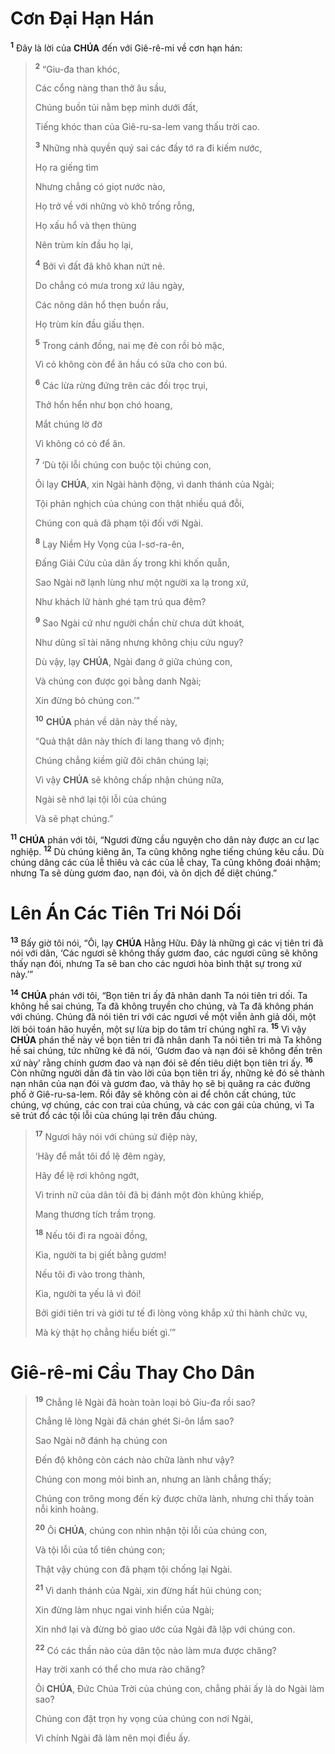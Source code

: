 # Cơn Đại Hạn Hán
<sup><b>1</b></sup> Đây là lời của **CHÚA** đến với Giê-rê-mi về cơn hạn hán:

> <sup><b>2</b></sup> “Giu-đa than khóc,
>
> Các cổng nàng than thở âu sầu,
>
> Chúng buồn tủi nằm bẹp mình dưới đất,
>
> Tiếng khóc than của Giê-ru-sa-lem vang thấu trời cao.
>
> <sup><b>3</b></sup> Những nhà quyền quý sai các đầy tớ ra đi kiếm nước,
>
> Họ ra giếng tìm
>
> Nhưng chẳng có giọt nước nào,
>
> Họ trở về với những vò khô trống rỗng,
>
> Họ xấu hổ và thẹn thùng
>
> Nên trùm kín đầu họ lại,
>
> <sup><b>4</b></sup> Bởi vì đất đã khô khan nứt nẻ.
>
> Do chẳng có mưa trong xứ lâu ngày,
>
> Các nông dân hổ thẹn buồn rầu,
>
> Họ trùm kín đầu giấu thẹn.
>
> <sup><b>5</b></sup> Trong cánh đồng, nai mẹ đẻ con rồi bỏ mặc,
>
> Vì cỏ không còn để ăn hầu có sữa cho con bú.
>
> <sup><b>6</b></sup> Các lừa rừng đứng trên các đồi trọc trụi,
>
> Thở hổn hển như bọn chó hoang,
>
> Mắt chúng lờ đờ
>
> Vì không có cỏ để ăn.
>
> <sup><b>7</b></sup> ‘Dù tội lỗi chúng con buộc tội chúng con,
>
> Ôi lạy **CHÚA**, xin Ngài hành động, vì danh thánh của Ngài;
>
> Tội phản nghịch của chúng con thật nhiều quá đỗi,
>
> Chúng con quả đã phạm tội đối với Ngài.
>
> <sup><b>8</b></sup> Lạy Niềm Hy Vọng của I-sơ-ra-ên,
>
> Đấng Giải Cứu của dân ấy trong khi khốn quẫn,
>
> Sao Ngài nỡ lạnh lùng như một người xa lạ trong xứ,
>
> Như khách lữ hành ghé tạm trú qua đêm?
>
> <sup><b>9</b></sup> Sao Ngài cứ như người chần chừ chưa dứt khoát,
>
> Như dũng sĩ tài năng nhưng không chịu cứu nguy?
>
> Dù vậy, lạy **CHÚA**, Ngài đang ở giữa chúng con,
>
> Và chúng con được gọi bằng danh Ngài;
>
> Xin đừng bỏ chúng con.’”
>
> <sup><b>10</b></sup> **CHÚA** phán về dân này thế này,
>
> “Quả thật dân này thích đi lang thang vô định;
>
> Chúng chẳng kiềm giữ đôi chân chúng lại;
>
> Vì vậy **CHÚA** sẽ không chấp nhận chúng nữa,
>
> Ngài sẽ nhớ lại tội lỗi của chúng
>
> Và sẽ phạt chúng.”

<sup><b>11</b></sup> **CHÚA** phán với tôi, “Ngươi đừng cầu nguyện cho dân này được an cư lạc nghiệp. <sup><b>12</b></sup> Dù chúng kiêng ăn, Ta cũng không nghe tiếng chúng kêu cầu. Dù chúng dâng các của lễ thiêu và các của lễ chay, Ta cũng không đoái nhậm; nhưng Ta sẽ dùng gươm đao, nạn đói, và ôn dịch để diệt chúng.”

# Lên Án Các Tiên Tri Nói Dối
<sup><b>13</b></sup> Bấy giờ tôi nói, “Ôi, lạy **CHÚA** Hằng Hữu. Đây là những gì các vị tiên tri đã nói với dân, ‘Các ngươi sẽ không thấy gươm đao, các ngươi cũng sẽ không thấy nạn đói, nhưng Ta sẽ ban cho các ngươi hòa bình thật sự trong xứ này.’”

<sup><b>14</b></sup> **CHÚA** phán với tôi, “Bọn tiên tri ấy đã nhân danh Ta nói tiên tri dối. Ta không hề sai chúng, Ta đã không truyền cho chúng, và Ta đã không phán với chúng. Chúng đã nói tiên tri với các ngươi về một viễn ảnh giả dối, một lời bói toán hão huyền, một sự lừa bịp do tâm trí chúng nghĩ ra. <sup><b>15</b></sup> Vì vậy **CHÚA** phán thế này về bọn tiên tri đã nhân danh Ta nói tiên tri mà Ta không hề sai chúng, tức những kẻ đã nói, ‘Gươm đao và nạn đói sẽ không đến trên xứ này’ rằng chính gươm đao và nạn đói sẽ đến tiêu diệt bọn tiên tri ấy. <sup><b>16</b></sup> Còn những người dân đã tin vào lời của bọn tiên tri ấy, những kẻ đó sẽ thành nạn nhân của nạn đói và gươm đao, và thây họ sẽ bị quăng ra các đường phố ở Giê-ru-sa-lem. Rồi đây sẽ không còn ai để chôn cất chúng, tức chúng, vợ chúng, các con trai của chúng, và các con gái của chúng, vì Ta sẽ trút đổ các tội lỗi của chúng lại trên đầu chúng.

> <sup><b>17</b></sup> Ngươi hãy nói với chúng sứ điệp này,
>
> ‘Hãy để mắt tôi đổ lệ đêm ngày,
>
> Hãy để lệ rơi không ngớt,
>
> Vì trinh nữ của dân tôi đã bị đánh một đòn khủng khiếp,
>
> Mang thương tích trầm trọng.
>
> <sup><b>18</b></sup> Nếu tôi đi ra ngoài đồng,
>
> Kìa, người ta bị giết bằng gươm!
>
> Nếu tôi đi vào trong thành,
>
> Kìa, người ta yếu lả vì đói!
>
> Bởi giới tiên tri và giới tư tế đi lòng vòng khắp xứ thi hành chức vụ,
>
> Mà kỳ thật họ chẳng hiểu biết gì.’”

# Giê-rê-mi Cầu Thay Cho Dân

> <sup><b>19</b></sup> Chẳng lẽ Ngài đã hoàn toàn loại bỏ Giu-đa rồi sao?
>
> Chẳng lẽ lòng Ngài đã chán ghét Si-ôn lắm sao?
>
> Sao Ngài nỡ đánh hạ chúng con
>
> Đến độ không còn cách nào chữa lành như vậy?
>
> Chúng con mong mỏi bình an, nhưng an lành chẳng thấy;
>
> Chúng con trông mong đến kỳ được chữa lành, nhưng chỉ thấy toàn nỗi kinh hoàng.
>
> <sup><b>20</b></sup> Ôi **CHÚA**, chúng con nhìn nhận tội lỗi của chúng con,
>
> Và tội lỗi của tổ tiên chúng con;
>
> Thật vậy chúng con đã phạm tội chống lại Ngài.
>
> <sup><b>21</b></sup> Vì danh thánh của Ngài, xin đừng hất hủi chúng con;
>
> Xin đừng làm nhục ngai vinh hiển của Ngài;
>
> Xin nhớ lại và đừng bỏ giao ước của Ngài đã lập với chúng con.
>
> <sup><b>22</b></sup> Có các thần nào của dân tộc nào làm mưa được chăng?
>
> Hay trời xanh có thể cho mưa rào chăng?
>
> Ôi **CHÚA**, Đức Chúa Trời của chúng con, chẳng phải ấy là do Ngài làm sao?
>
> Chúng con đặt trọn hy vọng của chúng con nơi Ngài,
>
> Vì chính Ngài đã làm nên mọi điều ấy.